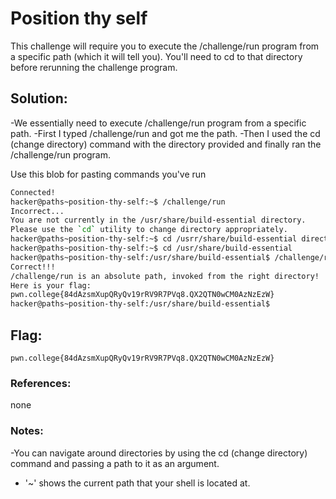 # Position thy self

This challenge will require you to execute the /challenge/run program from a specific path (which it will tell you). You'll need to cd to that directory before rerunning the challenge program.

## Solution:

-We essentially need to execute /challenge/run program from a specific path. 
-First I typed /challenge/run and got me the path. 
-Then I used the cd (change directory) command with the directory provided and finally ran the /challenge/run program.

Use this blob for pasting commands you've run
```sh
Connected!
hacker@paths~position-thy-self:~$ /challenge/run
Incorrect...
You are not currently in the /usr/share/build-essential directory.
Please use the `cd` utility to change directory appropriately.
hacker@paths~position-thy-self:~$ cd /usrr/share/build-essential directory
hacker@paths~position-thy-self:~$ cd /usr/share/build-essential
hacker@paths~position-thy-self:/usr/share/build-essential$ /challenge/run
Correct!!!
/challenge/run is an absolute path, invoked from the right directory!
Here is your flag:
pwn.college{84dAzsmXupQRyQv19rRV9R7PVq8.QX2QTN0wCM0AzNzEzW}
hacker@paths~position-thy-self:/usr/share/build-essential$

```

## Flag: 

```
pwn.college{84dAzsmXupQRyQv19rRV9R7PVq8.QX2QTN0wCM0AzNzEzW}
```

### References:
none

### Notes:
-You can navigate around directories by using the cd (change directory) command and passing a path to it as an argument.
- '~' shows the current path that your shell is located at.


